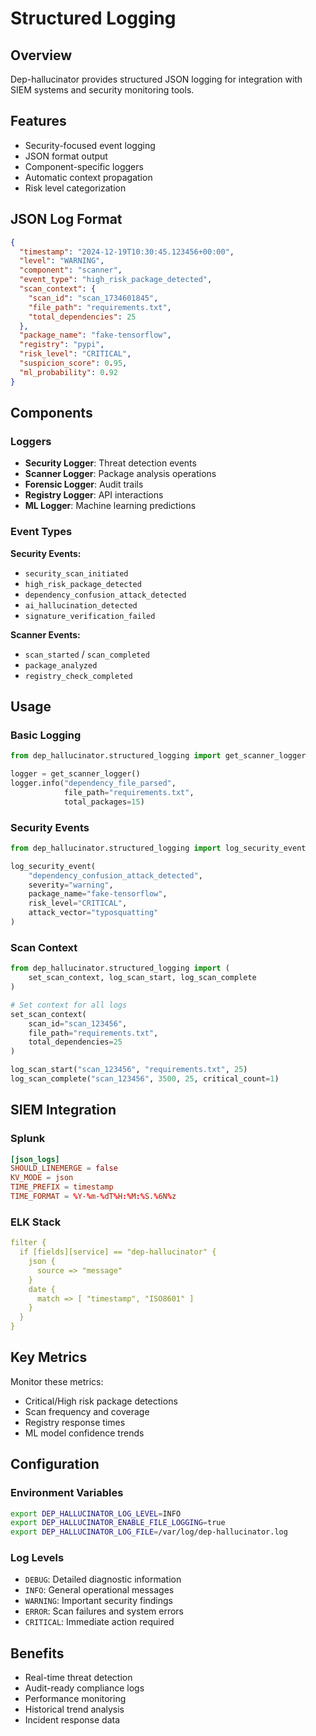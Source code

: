 # Structured Logging

## Overview

Dep-hallucinator provides structured JSON logging for integration with SIEM systems and security monitoring tools.

## Features

- Security-focused event logging
- JSON format output
- Component-specific loggers
- Automatic context propagation
- Risk level categorization

## JSON Log Format

```json
{
  "timestamp": "2024-12-19T10:30:45.123456+00:00",
  "level": "WARNING",
  "component": "scanner",
  "event_type": "high_risk_package_detected",
  "scan_context": {
    "scan_id": "scan_1734601845",
    "file_path": "requirements.txt",
    "total_dependencies": 25
  },
  "package_name": "fake-tensorflow",
  "registry": "pypi",
  "risk_level": "CRITICAL",
  "suspicion_score": 0.95,
  "ml_probability": 0.92
}
```

## Components

### Loggers
- **Security Logger**: Threat detection events
- **Scanner Logger**: Package analysis operations  
- **Forensic Logger**: Audit trails
- **Registry Logger**: API interactions
- **ML Logger**: Machine learning predictions

### Event Types

**Security Events:**
- `security_scan_initiated`
- `high_risk_package_detected`
- `dependency_confusion_attack_detected`
- `ai_hallucination_detected`
- `signature_verification_failed`

**Scanner Events:**
- `scan_started` / `scan_completed`
- `package_analyzed`
- `registry_check_completed`

## Usage

### Basic Logging
```python
from dep_hallucinator.structured_logging import get_scanner_logger

logger = get_scanner_logger()
logger.info("dependency_file_parsed", 
            file_path="requirements.txt",
            total_packages=15)
```

### Security Events
```python
from dep_hallucinator.structured_logging import log_security_event

log_security_event(
    "dependency_confusion_attack_detected",
    severity="warning",
    package_name="fake-tensorflow", 
    risk_level="CRITICAL",
    attack_vector="typosquatting"
)
```

### Scan Context
```python
from dep_hallucinator.structured_logging import (
    set_scan_context, log_scan_start, log_scan_complete
)

# Set context for all logs
set_scan_context(
    scan_id="scan_123456",
    file_path="requirements.txt", 
    total_dependencies=25
)

log_scan_start("scan_123456", "requirements.txt", 25)
log_scan_complete("scan_123456", 3500, 25, critical_count=1)
```

## SIEM Integration

### Splunk
```conf
[json_logs]
SHOULD_LINEMERGE = false
KV_MODE = json
TIME_PREFIX = timestamp
TIME_FORMAT = %Y-%m-%dT%H:%M:%S.%6N%z
```

### ELK Stack
```yaml
filter {
  if [fields][service] == "dep-hallucinator" {
    json {
      source => "message"
    }
    date {
      match => [ "timestamp", "ISO8601" ]
    }
  }
}
```

## Key Metrics

Monitor these metrics:
- Critical/High risk package detections
- Scan frequency and coverage
- Registry response times
- ML model confidence trends

## Configuration

### Environment Variables
```bash
export DEP_HALLUCINATOR_LOG_LEVEL=INFO
export DEP_HALLUCINATOR_ENABLE_FILE_LOGGING=true
export DEP_HALLUCINATOR_LOG_FILE=/var/log/dep-hallucinator.log
```

### Log Levels
- `DEBUG`: Detailed diagnostic information
- `INFO`: General operational messages
- `WARNING`: Important security findings
- `ERROR`: Scan failures and system errors
- `CRITICAL`: Immediate action required

## Benefits

- Real-time threat detection
- Audit-ready compliance logs
- Performance monitoring
- Historical trend analysis
- Incident response data 
